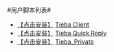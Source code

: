 #用户脚本列表#

* [【点击安装】](https://github.com/FirefoxBar/userscript/raw/master/Tieba_Client/Tieba_Client.user.js) [Tieba Client](https://github.com/FirefoxBar/userscript/tree/master/Tieba_Client)
* [【点击安装】](https://github.com/FirefoxBar/userscript/raw/master/Tieba_Quick_Reply/Tieba_Quick_Reply.user.js) [Tieba Quick Reply](https://github.com/FirefoxBar/userscript/tree/master/Tieba_Quick_Reply)
* [【点击安装】](https://github.com/FirefoxBar/userscript/raw/master/Tieba_Private/Tieba_Private.user.js) [Tieba_Private](https://github.com/FirefoxBar/userscript/tree/master/Tieba_Private)
